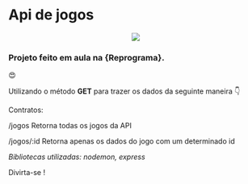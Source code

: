 #  Api de jogos
 


<p align = "center">
<img src = "https://user-images.githubusercontent.com/60043558/94991366-0f308b80-0559-11eb-9074-8e46bf251167.jpg" widht = "15%"
</p>



###  Projeto feito em aula na {Reprograma}.

  😍 


Utilizando o método **GET** para trazer os dados da seguinte maneira      👇  




Contratos:


/jogos	Retorna todas os jogos da API



/jogos/:id	Retorna apenas os dados do jogo com um determinado id

*Bibliotecas utilizadas: nodemon, express*


Divirta-se !